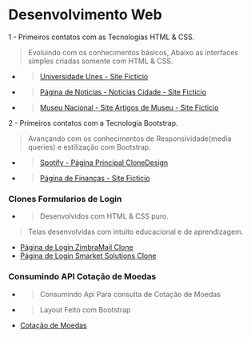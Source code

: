 # Desenvolvimento Web
1 - Primeiros contatos com as Tecnologias HTML & CSS.
> Evoluindo com os conhecimentos básicos, Abaixo as interfaces simples criadas somente com HTML & CSS.
* > [Universidade Unes - Site Ficticio](https://joaolucastecnology.github.io/webfy/Projetos/universidade-unes/index.html)
* > [Página de Noticias - Noticias Cidade - Site Ficticio](https://joaolucastecnology.github.io/webfy/Projetos/noticias-cidade/index.html)
* > [Museu Nacional - Site Artigos de Museu - Site Ficticio](https://joaolucastecnology.github.io/webfy/Projetos/museu-nacional/index.html)

2 - Primeiros contatos com a Tecnologia Bootstrap.
> Avançando com os conhecimentos de Responsividade(media queries) e estilização com Bootstrap.
* > [Spotify - Página Principal CloneDesign](https://joaolucastecnology.github.io/webfy/Projetos/Spotify/index.html)
* > [Página de Finanças - Site Ficticio ](https://joaolucastecnology.github.io/webfy/Projetos/finans/index.html)

### Clones Formularios de Login
* > Desenvolvidos com HTML & CSS puro.
> Telas desenvolvidas com intuito educacional e de aprendizagem.
* [Página de Login ZimbraMail Clone](https://joaolucastecnology.github.io/webfy/formLogins/FormZimbraMail/login.html)
* [Página de Login Smarket Solutions Clone](https://joaolucastecnology.github.io/webfy/formLogins/FormSmarketClone/login.html)

### Consumindo API Cotação de Moedas
* > Consumindo Api Para consulta de Cotação de Moedas
* > Layout Feito com Bootstrap
* [Cotação de Moedas](https://joaolucastecnology.github.io/webfy/Projetos/cotacao-moeda/index.html)